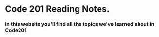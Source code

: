 # Code 201 Reading Notes.  

### In this website you'll find all the topics we've learned about in Code201
